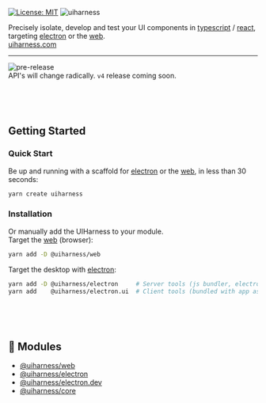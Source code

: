 [![License: MIT](https://img.shields.io/badge/License-MIT-green.svg)](https://opensource.org/licenses/MIT)
![uiharness](https://user-images.githubusercontent.com/185555/51497576-6c89b500-1e28-11e9-9525-ff1769c2d8af.png)

Precisely isolate, develop and test your UI components in [typescript](https://www.typescriptlang.org/) / [react](https://reactjs.org/), targeting [electron](https://electronjs.org/) or the [web](https://developer.mozilla.org).  
[uiharness.com](https://uiharness.com)

----

![pre-release](https://img.shields.io/badge/Status-pre--release-orange.svg)  
API's will change radically. `v4` release coming soon.

<p>&nbsp;</p>
<p>&nbsp;</p>



## Getting Started

### Quick Start
Be up and running with a scaffold for [electron](https://electronjs.org/) or the [web](https://developer.mozilla.org), in less than 30 seconds:

```bash
yarn create uiharness
```


### Installation
Or manually add the UIHarness to your module.  
Target the [web](https://developer.mozilla.org) (browser):

```bash
yarn add -D @uiharness/web
```

Target the desktop with [electron](https://electronjs.org):

```bash
yarn add -D @uiharness/electron     # Server tools (js bundler, electron builder)
yarn add    @uiharness/electron.ui  # Client tools (bundled with app as dependency)
```


<p>&nbsp;</p>
<p>&nbsp;</p>


## 🔗 Modules
- [@uiharness/web](code/libs/web/README.md)
- [@uiharness/electron](code/libs/electron/README.md)
- [@uiharness/electron.dev](code/libs/electron.dev/README.md)
- [@uiharness/core](code/libs/core/README.md)
